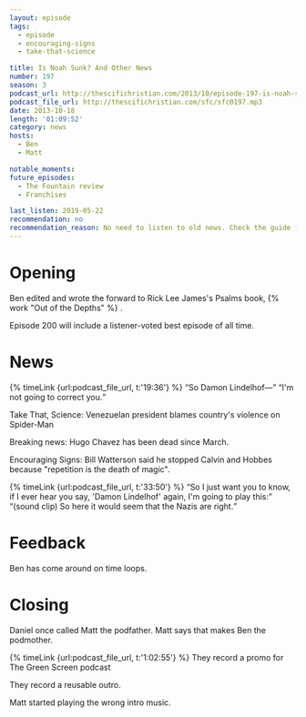 ```yaml
---
layout: episode
tags:
  - episode
  - encouraging-signs
  - take-that-science

title: Is Noah Sunk? And Other News
number: 197
season: 3
podcast_url: http://thescifichristian.com/2013/10/episode-197-is-noah-sunk-and-other-news/
podcast_file_url: http://thescifichristian.com/sfc/sfc0197.mp3
date: 2013-10-18
length: '01:09:52'
category: news
hosts:
  - Ben
  - Matt

notable_moments:
future_episodes:
  - The Fountain review
  - Franchises 

last_listen: 2019-05-22
recommendation: no
recommendation_reason: No need to listen to old news. Check the guide for what's interesting in hindsight.
---
```

# Opening
Ben edited and wrote the forward to Rick Lee James's Psalms book, {% work "Out of the Depths" %}
. 

Episode 200 will include a listener-voted best episode of all time. 



# News

<div class="quote">
  {% timeLink {url:podcast_file_url, t:'19:36'} %}
  <q class="ben">So Damon Lindelhof—</q>
  <q class="matt">I'm not going to correct you.</q>
</div>

Take That, Science: Venezuelan president blames country's violence on Spider-Man

Breaking news: Hugo Chavez has been dead since March.

Encouraging Signs: Bill Watterson said he stopped Calvin and Hobbes because "repetition is the death of magic".

<div class="quote">
  {% timeLink {url:podcast_file_url, t:'33:50'} %}
  <q class="matt">So I just want you to know, if I ever hear you say, 'Damon Lindelhof' again, I'm going to play this:</q>
  <q class="ben">(sound clip) So here it would seem that the Nazis are right.</q>
</div>



# Feedback

Ben has come around on time loops.



# Closing

Daniel once called Matt the podfather. Matt says that makes Ben the podmother. 

{% timeLink {url:podcast_file_url, t:'1:02:55'} %} They record a promo for The Green Screen podcast

They record a reusable outro.

Matt started playing the wrong intro music. 